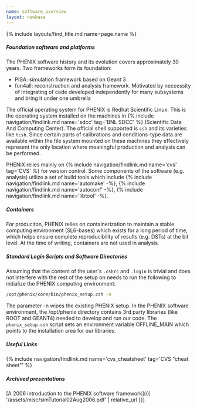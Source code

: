 ```yaml
---
name: software_overview
layout: newbase
---
```

{% include layouts/find_title.md name=page.name %}

##### Foundation software and platforms
The PHENIX software history and its evolution covers approximately 30 years. Two frameworks form its foundation:
* PISA: simulation framework based on Geant 3
* fun4all: reconstruction and analysis framework. Motivated by neccessity of integrating of code developed independently for many subsystems and bring it under one umbrella

The official  operating system for PHENIX is Redhat Scientific Linux. This is the operating system installed on the machines in {% include navigation/findlink.md name='sdcc' tag='BNL SDCC' %} (Scientific Data And Computing Center). The official shell supported is `csh` and its varieties like `tcsh`. Since certain parts of calibrations and conditions-type data are available within the file system mounted on these machines they effectively represent the only location where meaningful production and analysis can be performed.

PHENIX relies mainly on {% include navigation/findlink.md name='cvs' tag='CVS'  %} for version control.
Some components of the software (e.g. analysis) utilize a set of build tools which include 
{% include navigation/findlink.md name='automake' -%},
{% include navigation/findlink.md name='autoconf' -%},
{% include navigation/findlink.md name='libtool' -%}.

##### Containers
For produciton, PHENIX relies on containerization to maintain a stable computing environment (SL6-bases) which exists for a long period of time, which helps ensure complete reproducibility of results (e.g. DSTs) at the bit level. At the time of writing, containers are not used in analysis.

##### Standard Login Scripts and Software Directories
Assuming that the content of the user's `.cshrc` and `.login` is trivial and does not interfere with the rest of the setup on needs to run the following to initialize the PHENIX computing environment:
```bash
/opt/phenix/core/bin/phenix_setup.csh -n
```
The parameter -n wipes the existing PHENIX setup. In the PHENIX software environment, the /opt/phenix directory contains 3rd party libraries (like ROOT and GEANT4) needed to develop and run our code. The `phenix_setup.csh` script sets an environment variable OFFLINE_MAIN which points to the installation area for our libraries. 

##### Useful Links
{% include navigation/findlink.md name='cvs_cheatsheet' tag='CVS "cheat sheet"' %}

##### Archived presentations
[A 2006 introduction to the PHENIX software framework]({{ '/assets/misc/simTutorial02Aug2006.pdf' | relative_url }})


